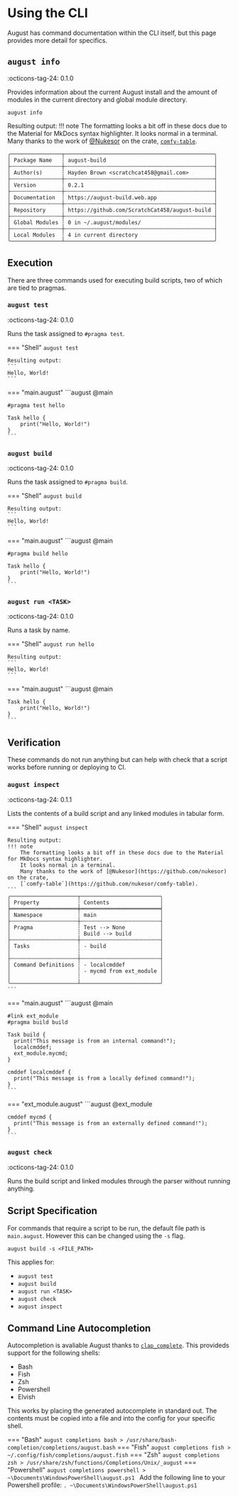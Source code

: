 # Using the CLI

August has command documentation within the CLI itself,
but this page provides more detail for specifics.

## `august info`
:octicons-tag-24: 0.1.0

Provides information about the current August install
and the amount of modules in the current directory and global module directory.

```
august info
```
Resulting output:
!!! note
    The formatting looks a bit off in these docs due to the Material for MkDocs syntax highlighter.
    It looks normal in a terminal.
    Many thanks to the work of [@Nukesor](https://github.com/nukesor) on the crate,
    [`comfy-table`](https://github.com/nukesor/comfy-table).
```
╭────────────────┬───────────────────────────────────────────────╮
│ Package Name   ┆ august-build                                  │
├╌╌╌╌╌╌╌╌╌╌╌╌╌╌╌╌┼╌╌╌╌╌╌╌╌╌╌╌╌╌╌╌╌╌╌╌╌╌╌╌╌╌╌╌╌╌╌╌╌╌╌╌╌╌╌╌╌╌╌╌╌╌╌╌┤
│ Author(s)      ┆ Hayden Brown <scratchcat458@gmail.com>        │
├╌╌╌╌╌╌╌╌╌╌╌╌╌╌╌╌┼╌╌╌╌╌╌╌╌╌╌╌╌╌╌╌╌╌╌╌╌╌╌╌╌╌╌╌╌╌╌╌╌╌╌╌╌╌╌╌╌╌╌╌╌╌╌╌┤
│ Version        ┆ 0.2.1                                         │
├╌╌╌╌╌╌╌╌╌╌╌╌╌╌╌╌┼╌╌╌╌╌╌╌╌╌╌╌╌╌╌╌╌╌╌╌╌╌╌╌╌╌╌╌╌╌╌╌╌╌╌╌╌╌╌╌╌╌╌╌╌╌╌╌┤
│ Documentation  ┆ https://august-build.web.app                  │
├╌╌╌╌╌╌╌╌╌╌╌╌╌╌╌╌┼╌╌╌╌╌╌╌╌╌╌╌╌╌╌╌╌╌╌╌╌╌╌╌╌╌╌╌╌╌╌╌╌╌╌╌╌╌╌╌╌╌╌╌╌╌╌╌┤
│ Repository     ┆ https://github.com/ScratchCat458/august-build │
├╌╌╌╌╌╌╌╌╌╌╌╌╌╌╌╌┼╌╌╌╌╌╌╌╌╌╌╌╌╌╌╌╌╌╌╌╌╌╌╌╌╌╌╌╌╌╌╌╌╌╌╌╌╌╌╌╌╌╌╌╌╌╌╌┤
│ Global Modules ┆ 0 in ~/.august/modules/                       │
├╌╌╌╌╌╌╌╌╌╌╌╌╌╌╌╌┼╌╌╌╌╌╌╌╌╌╌╌╌╌╌╌╌╌╌╌╌╌╌╌╌╌╌╌╌╌╌╌╌╌╌╌╌╌╌╌╌╌╌╌╌╌╌╌┤
│ Local Modules  ┆ 4 in current directory                        │
╰────────────────┴───────────────────────────────────────────────╯
```

## Execution
There are three commands used for executing build scripts, two of which are tied to pragmas.

### `august test`
:octicons-tag-24: 0.1.0

Runs the task assigned to `#pragma test`.

=== "Shell"
    ```
    august test
    ```
    
    Resulting output:
    ```
    Hello, World!
    ```
=== "main.august"
    ```august
    @main

    #pragma test hello

    Task hello {
        print("Hello, World!")
    }
    ```

### `august build`
:octicons-tag-24: 0.1.0

Runs the task assigned to `#pragma build`.

=== "Shell"
    ```
    august build
    ```
    
    Resulting output:
    ```
    Hello, World!
    ```
=== "main.august"
    ```august
    @main

    #pragma build hello

    Task hello {
        print("Hello, World!")
    }
    ```

### `august run <TASK>`
:octicons-tag-24: 0.1.0

Runs a task by name.

=== "Shell"
    ```
    august run hello
    ```
    
    Resulting output:
    ```
    Hello, World!
    ```
=== "main.august"
    ```august
    @main

    Task hello {
        print("Hello, World!")
    }
    ```

## Verification
These commands do not run anything but can help with check that a script works before running or deploying to CI.

### `august inspect`
:octicons-tag-24: 0.1.1

Lists the contents of a build script and any linked modules in tabular form.

=== "Shell"
    ```
    august inspect 
    ```

    Resulting output:
    !!! note
        The formatting looks a bit off in these docs due to the Material for MkDocs syntax highlighter.
        It looks normal in a terminal.
        Many thanks to the work of [@Nukesor](https://github.com/nukesor) on the crate,
        [`comfy-table`](https://github.com/nukesor/comfy-table).
    ```
    ╭─────────────────────┬─────────────────────────╮
    │ Property            ┆ Contents                │
    ╞═════════════════════╪═════════════════════════╡
    │ Namespace           ┆ main                    │
    ├╌╌╌╌╌╌╌╌╌╌╌╌╌╌╌╌╌╌╌╌╌┼╌╌╌╌╌╌╌╌╌╌╌╌╌╌╌╌╌╌╌╌╌╌╌╌╌┤
    │ Pragma              ┆ Test --> None           │
    │                     ┆ Build --> build         │
    ├╌╌╌╌╌╌╌╌╌╌╌╌╌╌╌╌╌╌╌╌╌┼╌╌╌╌╌╌╌╌╌╌╌╌╌╌╌╌╌╌╌╌╌╌╌╌╌┤
    │ Tasks               ┆ - build                 │
    │                     ┆                         │
    ├╌╌╌╌╌╌╌╌╌╌╌╌╌╌╌╌╌╌╌╌╌┼╌╌╌╌╌╌╌╌╌╌╌╌╌╌╌╌╌╌╌╌╌╌╌╌╌┤
    │ Command Definitions ┆ - localcmddef           │
    │                     ┆ - mycmd from ext_module │
    │                     ┆                         │
    ╰─────────────────────┴─────────────────────────╯
    ```
=== "main.august"
    ```august
    @main

    #link ext_module
    #pragma build build

    Task build {
      print("This message is from an internal command!");
      localcmddef;
      ext_module.mycmd;
    }

    cmddef localcmddef {
      print("This message is from a locally defined command!");
    }
    ```
=== "ext_module.august"
    ```august
    @ext_module

    cmddef mycmd {
      print("This message is from an externally defined command!");
    }
    ```

### `august check`
:octicons-tag-24: 0.1.0

Runs the build script and linked modules through the parser without running anything.

## Script Specification
For commands that require a script to be run, the default file path is `main.august`.
However this can be changed using the `-s` flag.

```
august build -s <FILE_PATH>
```
This applies for:

- `august test`
- `august build`
- `august run <TASK>`
- `august check`
- `august inspect`

## Command Line Autocompletion
Autocompletion is avaliable August thanks to [`clap_complete`](https://github.com/clap-rs/clap/tree/master/clap_complete).
This provideds support for the following shells:

- Bash
- Fish
- Zsh
- Powershell
- Elvish

This works by placing the generated autocomplete in standard out.
The contents must be copied into a file and into the config for your specific shell.

=== "Bash"
    ```
    august completions bash > /usr/share/bash-completion/completions/august.bash
    ```
=== "Fish"
    ```
    august completions fish > ~/.config/fish/completions/august.fish
    ```
=== "Zsh"
    ```
    august completions zsh > /usr/share/zsh/functions/Completions/Unix/_august
    ```
=== "Powershell"
    ```
    august completions powershell > ~\Documents\WindowsPowerShell\august.ps1 
    ```
    Add the following line to your Powershell profile:
    ```
    . ~\Documents\WindowsPowerShell\august.ps1 
    ```
